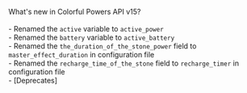 What's new in Colorful Powers API v15?<br />
<br />- Renamed the ``active`` variable to ``active_power``
<br />- Renamed the ``battery`` variable to ``active_battery``
<br />- Renamed the ``the_duration_of_the_stone_power`` field to ``master_effect_duration`` in configuration file
<br />- Renamed the ``recharge_time_of_the_stone`` field to ``recharge_timer`` in configuration file
<br />- [Deprecates] 